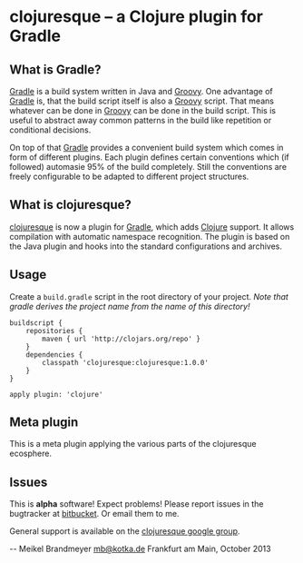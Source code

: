 # clojuresque – a Clojure plugin for Gradle

## What is Gradle?

[Gradle][] is a build system written in Java and [Groovy][]. One advantage
of [Gradle][] is, that the build script itself is also a [Groovy][] script.
That means whatever can be done in [Groovy][] can be done in the build
script. This is useful to abstract away common patterns in the build like
repetition or conditional decisions.

On top of that [Gradle][] provides a convenient build system which comes
in form of different plugins. Each plugin defines certain conventions which
(if followed) automasie 95% of the build completely. Still the conventions
are freely configurable to be adapted to different project structures.

## What is clojuresque?

[clojuresque][cg] is now a plugin for [Gradle][], which adds [Clojure][clj]
support. It allows compilation with automatic namespace recognition. The
plugin is based on the Java plugin and hooks into the standard configurations
and archives.

## Usage

Create a `build.gradle` script in the root directory of your project. *Note
that gradle derives the project name from the name of this directory!*

    buildscript {
        repositories {
            maven { url 'http://clojars.org/repo' }
        }
        dependencies {
            classpath 'clojuresque:clojuresque:1.0.0'
        }
    }
    
    apply plugin: 'clojure'

## Meta plugin

This is a meta plugin applying the various parts of the clojuresque
ecosphere.

## Issues

This is **alpha** software! Expect problems! Please report issues in the
bugtracker at [bitbucket][bb]. Or email them to me.

General support is available on the [clojuresque google group][cgg].

-- 
Meikel Brandmeyer <mb@kotka.de>
Frankfurt am Main, October 2013

[Gradle]: http://www.gradle.org
[Groovy]: http://groovy.codehaus.org
[clj]:    http://clojure.org
[cg]:     http://bitbucket.org/clojuresque/clojuresque
[bb]:     http://bitbucket.org/clojuresque/base/issues
[cgg]:    https://groups.google.com/forum/#!forum/clojuresque
